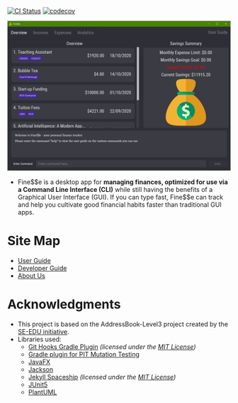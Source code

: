 [![CI Status](https://github.com/AY2021S1-CS2103T-W16-3/tp/workflows/Java%20CI/badge.svg)](https://github.com/AY2021S1-CS2103T-W16-3/tp/actions)
[![codecov](https://codecov.io/gh/AY2021S1-CS2103T-W16-3/tp/branch/master/graph/badge.svg)](https://codecov.io/gh/AY2021S1-CS2103T-W16-3/tp)

![Ui](docs/images/Ui.png)

* Fine$$e is a desktop app for **managing finances, optimized for use via a Command Line Interface (CLI)** while still having the benefits of a Graphical User Interface (GUI). If you can type fast, Fine\$\$e can track and help you cultivate good financial habits faster than traditional GUI apps.

Site Map
==

* [User Guide](https://ay2021s1-cs2103t-w16-3.github.io/tp/UserGuide.html)
* [Developer Guide](https://ay2021s1-cs2103t-w16-3.github.io/tp/DeveloperGuide.html)
* [About Us](https://ay2021s1-cs2103t-w16-3.github.io/tp/AboutUs.html)

Acknowledgments
==

* This project is based on the AddressBook-Level3 project created by the [SE-EDU initiative](https://se-education.org).
* Libraries used:
  * [Git Hooks Gradle Plugin](https://plugins.gradle.org/plugin/com.github.jakemarsden.git-hooks) *(licensed under the [MIT License](https://github.com/jakemarsden/git-hooks-gradle-plugin/blob/master/LICENSE))*
  * [Gradle plugin for PIT Mutation Testing](https://plugins.gradle.org/plugin/info.solidsoft.pitest)
  * [JavaFX](https://openjfx.io/)
  * [Jackson](https://github.com/FasterXML/jackson)
  * [Jekyll Spaceship](https://rubygems.org/gems/jekyll-spaceship) *(licensed under the [MIT License](https://github.com/jakemarsden/git-hooks-gradle-plugin/blob/master/LICENSE))*
  * [JUnit5](https://github.com/junit-team/junit5)
  * [PlantUML](https://plantuml.com/)
